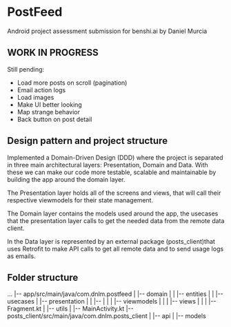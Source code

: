 # PostFeed
Android project assessment submission for benshi.ai by Daniel Murcia

## WORK IN PROGRESS
Still pending:
- Load more posts on scroll (pagination)
- Email action logs
- Load images
- Make UI better looking
- Map strange behavior
- Back button on post detail

## Design pattern and project structure
Implemented a Domain-Driven Design (DDD) where the project is separated in three main architectural layers: Presentation, Domain and Data. With these we can make our code more testable, scalable and maintainable by building the app around the domain layer.

The Presentation layer holds all of the screens and views, that will call their respective viewmodels for their state management.

The Domain layer contains the models used around the app, the usecases that the presentation layer calls to get the needed data from the remote data client.

In the Data layer is represented by an external package (posts_client)that uses Retrofit to make API calls to get all remote data and to send usage logs as emails.

## Folder structure
...
|-- app/src/main/java/com.dnlm.postfeed 
|   |-- domain
|   |   |-- entities 
|   |   |-- usecases
|   |-- presentation
|   |   |-- <feature>
|   |   |   |-- viewmodels 
|   |   |   |-- views
|   |   |   |-- <feature>Fragment.kt
|   |-- utils
|   |-- MainActivity.kt 
|-- posts_client/src/main/java/com.dnlm.posts_client 
|   |-- api
|   |-- models